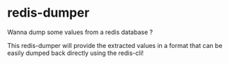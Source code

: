 # redis-dumper
Wanna dump some values from a redis database ?

This redis-dumper will provide the extracted values in a format that can be easily dumped back directly using the redis-cli!



